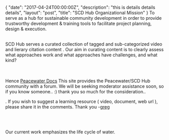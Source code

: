 {
   "date": "2017-04-24T00:00:00Z",
   "description": "this is details details details",
   "layout": "post",
   "title": "SCD Hub Organizational Mission"
}
To serve as a hub for sustainable community development in order to provide trustworthy development & training tools to facilitate project planning, design & execution.
<BR><BR>

SCD Hub serves a curated collection of tagged and sub-categorized video and lierary citation content . Our aim in curating content is to clearly assess what approaches work and what approaches have challenges, and what kind? 


<BR><BR>
Hence  [Peacewater Docs](http://sharaj2.sg-host.com) This site provides the Peacewater/SCD Hub community with a forum. We will be seeking moderator assistance soon, so if you know someone.. :) thank you so much for the consideration..

. If you wish to suggest a learning resource ( video, document, web url ), please share it in the comments. Thank you -[greg](mailto:acmeideal@gmail.com "email greg")

<BR><BR>

Our current work emphasizes the life cycle of water.



